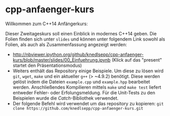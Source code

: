 # cpp-anfaenger-kurs
Willkommen zum C++14 Anfängerkurs:

Dieser Zweitageskurs soll einen Einblick in modernes C++14 geben.
Die Folien finden sich unter `slides` und können unter folgendem Link sowohl als Folien, als auch als Zusammenfassung angezeigt werden:
- http://nbviewer.ipython.org/github/knedlsepp/cpp-anfaenger-kurs/blob/master/slides/00_Einfuehrung.ipynb
(Klick auf das "present" startet den Präsentationsmodus)
- Weiters enthält das Repository einige Beispiele. Um diese zu lösen wird `git`, `wget`, `make` und ein aktueller `g++` (> ~4.9.2) benötigt. Diese werden gelöst indem die Dateien `example.cpp` und `example.hpp` bearbeitet werden. Anschließendes  Kompilieren mittels `make` und `make test` liefert entweder Fehler- oder Erfolungsmeldung. Für die Unit-Tests zu den Beispielen wurde die *Catch*-Bibliothek verwendet.
- Der folgende Befehl wird verwendet um das repository zu kopieren:   ```git clone https://github.com/knedlsepp/cpp-anfaenger-kurs.git```
